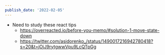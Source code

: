 ```yaml
---
publish_date: '2022-02-05'
---
```

- Need to study these react tips 
  - https://overreacted.io/before-you-memo/#solution-1-move-state-down
  - https://twitter.com/asidorenko_/status/1490017216942780418?s=20&t=jOjJ9rytgwwVpu9LcQTpGg
